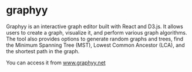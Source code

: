 # graphyy

Graphyy is an interactive graph editor built with React and D3.js. It allows users to create a graph, visualize it, and perform various graph algorithms. The tool also provides options to generate random graphs and trees, find the Minimum Spanning Tree (MST), Lowest Common Ancestor (LCA), and the shortest path in the graph.

You can access it from www.graphyy.net
